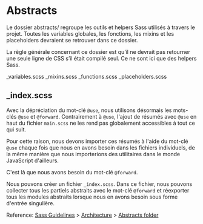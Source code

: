 # Abstracts

Le dossier abstracts/ regroupe les outils et helpers Sass utilisés à travers le projet. Toutes les variables globales, les fonctions, les mixins et les placeholders devraient se retrouver dans ce dossier.

La règle générale concernant ce dossier est qu’il ne devrait pas retourner une seule ligne de CSS s’il était compilé seul. Ce ne sont ici que des helpers Sass.

_variables.scss
_mixins.scss
_functions.scss
_placeholders.scss

## \_index.scss

Avec la dépréciation du mot-clé `@use`, nous utilisons désormais les mots-clés `@use` et `@forward`. Contrairement à `@use`, l'ajout de résumés avec `@use` en haut du fichier `main.scss` ne les rend pas globalement accessibles à tout ce qui suit.

Pour cette raison, nous devons importer ces résumés à l'aide du mot-clé `@use` chaque fois que nous en avons besoin dans les fichiers individuels, de la même manière que nous importerions des utilitaires dans le monde JavaScript d'ailleurs.

C'est là que nous avons besoin du mot-clé `@forward`.

Nous pouvons créer un fichier `_index.scss`. Dans ce fichier, nous pouvons collecter tous les partiels abstraits avec le mot-clé `@forward` et réexporter tous les modules abstraits lorsque nous en avons besoin sous forme d'entrée singulière.

Reference: [Sass Guidelines](https://sass-guidelin.es/) > [Architecture](https://sass-guidelin.es/#architecture) > [Abstracts folder](https://sass-guidelin.es/#abstracts-folder)
